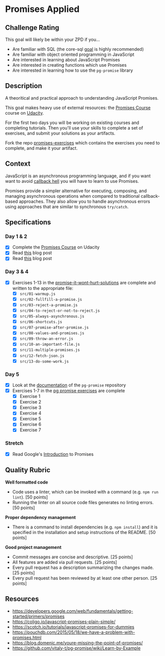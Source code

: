 # Promises Applied

## Challenge Rating

This goal will likely be within your ZPD if you...

- Are familiar with SQL (the core-sql [goal](https://github.com/GuildCrafts/web-development-js/issues/178) is highly recommended)
- Are familiar with object oriented programming in JavaScript
- Are interested in learning about JavaScript Promises
- Are interested in creating functions which use Promises
- Are interested in learning how to use the `pg-promise` library

## Description

A theoritical and practical approach to understanding JavaScript Promises.

This goal makes heavy use of external resources: the [Promises Course][promises-course] course on [Udacity](https://www.udacity.com/).

For the first two days you will be working on existing courses and completing tutorials. Then you'll use your skills to complete a set of exercises, and submit your solutions as your artifacts.

Fork the repo [promises-exercises][promises-exercises] which contains the exercises you need to complete, and make it your artifact.


## Context

JavaScript is an asynchronous programming language, and if you want want to avoid [callback hell](http://callbackhell.com/) you will have to learn to use Promises.

Promises provide a simpler alternative for executing, composing, and managing asynchronous operations when compared to traditional callback-based approaches. They also allow you to handle asynchronous errors using approaches that are similar to synchronous `try/catch`.

## Specifications

### Day 1 & 2
- [x] Complete the [Promises Course][promises-course] on Udacity
- [x] Read [this](https://coligo.io/javascript-promises-plain-simple/) blog post
- [x] Read [this](https://scotch.io/tutorials/javascript-promises-for-dummies) blog post

### Day 3 & 4
- [x] Exercises 1-13 in the [promise-it-wont-hurt-solutions][promise-it-wont-hurt-solutions] are complete and written to the appropriate file:
  - [x] `src/01-warmup.js`
  - [x] `src/02-fullfill-a-promise.js`
  - [x] `src/03-reject-a-promise.js`
  - [x] `src/04-to-reject-or-not-to-reject.js`
  - [x] `src/05-always-asynchronous.js`
  - [x] `src/06-shortcuts.js`
  - [x] `src/07-promise-after-promise.js`
  - [x] `src/08-values-and-promises.js`
  - [x] `src/09-throw-an-error.js`
  - [x] `src/10-an-important-file.js`
  - [x] `src/11-multiple-promises.js`
  - [x] `src/12-fetch-json.js`
  - [x] `src/13-do-some-work.js`

### Day 5
- [x] Look at the [documentation](https://github.com/vitaly-t/pg-promise/wiki/Learn-by-Example) of the `pg-promise` repository
- [x] Exercises 1-7 in the [pg promise exercises][pg-promise-exercises] are complete
  - [x] Exercise 1
  - [x] Exercise 2
  - [x] Exercise 3
  - [x] Exercise 4
  - [x] Exercise 5
  - [x] Exercise 6
  - [x] Exercise 7

### Stretch
- [x] Read Google's [Introduction](https://developers.google.com/web/fundamentals/getting-started/primers/promises) to Promises

## Quality Rubric
**Well formatted code**
- Code uses a linter, which can be invoked with a command (e.g. `npm run lint`). [50 points]
- Running the linter on all source code files generates no linting errors. [50 points]

**Proper dependency management**
- There is a command to install dependencies (e.g. `npm install`) and it is specified in the installation and setup instructions of the README. [50 points]

**Good project management**
- Commit messages are concise and descriptive. [25 points]
- All features are added via pull requests. [25 points]
- Every pull request has a description summarizing the changes made. [25 points]
- Every pull request has been reviewed by at least one other person. [25 points]

## Resources
- https://developers.google.com/web/fundamentals/getting-started/primers/promises
- https://coligo.io/javascript-promises-plain-simple/
- https://scotch.io/tutorials/javascript-promises-for-dummies
- https://pouchdb.com/2015/05/18/we-have-a-problem-with-promises.html
- https://blog.domenic.me/youre-missing-the-point-of-promises/
- https://github.com/vitaly-t/pg-promise/wiki/Learn-by-Example

[promise-it-wont-hurt-solutions]: https://github.com/GuildCrafts/promises-exercises/tree/master/promise-it-wont-hurt-solutions
[promises-course]: https://www.udacity.com/course/javascript-promises--ud898
[pg-promise-exercises]: https://github.com/GuildCrafts/promises-exercises/tree/master/pg-promise-exercises
[promises-exercises]: https://github.com/GuildCrafts/promises-exercises
